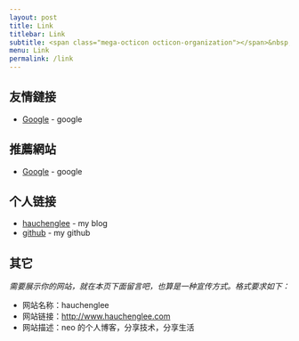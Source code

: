```yaml
---
layout: post
title: Link
titlebar: Link
subtitle: <span class="mega-octicon octicon-organization"></span>&nbsp;&nbsp; Resource link
menu: Link
permalink: /link
---
```


## 友情鏈接

- [Google](https://www.google.com) - google

## 推薦網站

- [Google](https://www.google.com) - google


## 个人链接

- [hauchenglee](http://www.hauchenglee.com/) - my blog
- [github](https://github.com/hauchenglee) -  my github

## 其它  

*需要展示你的网站，就在本页下面留言吧，也算是一种宣传方式。格式要求如下：*

- 网站名称：hauchenglee  
- 网站链接：http://www.hauchenglee.com  
- 网站描述：neo 的个人博客，分享技术，分享生活  

